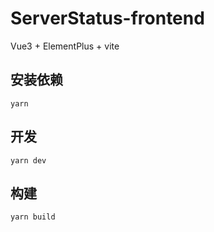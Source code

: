 # ServerStatus-frontend

Vue3 + ElementPlus + vite

## 安装依赖
```
yarn
```

## 开发
```
yarn dev
```

## 构建
```
yarn build
```